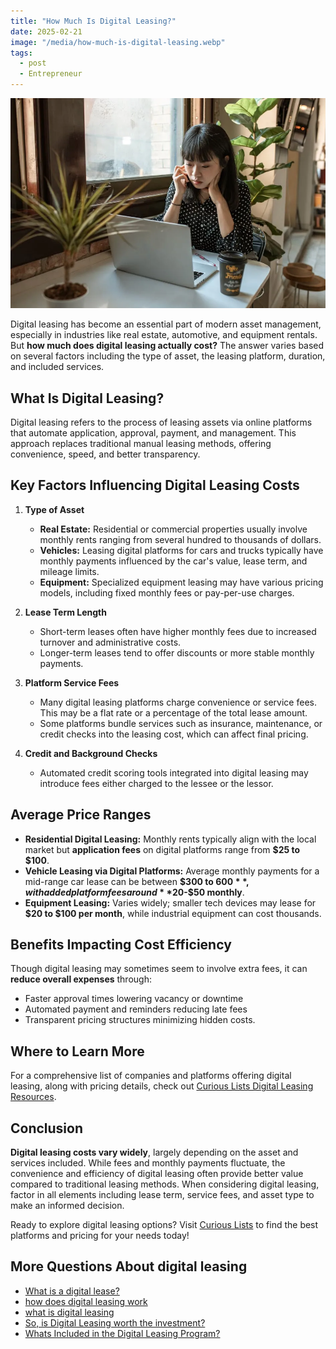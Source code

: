 ```yaml
---
title: "How Much Is Digital Leasing?"
date: 2025-02-21
image: "/media/how-much-is-digital-leasing.webp"
tags:
  - post
  - Entrepreneur
---
```


![How Much Is Digital Leasing?](/media/how-much-is-digital-leasing.webp)

Digital leasing has become an essential part of modern asset management, especially in industries like real estate, automotive, and equipment rentals. But **how much does digital leasing actually cost?** The answer varies based on several factors including the type of asset, the leasing platform, duration, and included services.

## What Is Digital Leasing?

Digital leasing refers to the process of leasing assets via online platforms that automate application, approval, payment, and management. This approach replaces traditional manual leasing methods, offering convenience, speed, and better transparency.

## Key Factors Influencing Digital Leasing Costs

1. **Type of Asset**  
   - **Real Estate:** Residential or commercial properties usually involve monthly rents ranging from several hundred to thousands of dollars.  
   - **Vehicles:** Leasing digital platforms for cars and trucks typically have monthly payments influenced by the car's value, lease term, and mileage limits.  
   - **Equipment:** Specialized equipment leasing may have various pricing models, including fixed monthly fees or pay-per-use charges.

2. **Lease Term Length**  
   - Short-term leases often have higher monthly fees due to increased turnover and administrative costs.  
   - Longer-term leases tend to offer discounts or more stable monthly payments.

3. **Platform Service Fees**  
   - Many digital leasing platforms charge convenience or service fees. This may be a flat rate or a percentage of the total lease amount.  
   - Some platforms bundle services such as insurance, maintenance, or credit checks into the leasing cost, which can affect final pricing.

4. **Credit and Background Checks**  
   - Automated credit scoring tools integrated into digital leasing may introduce fees either charged to the lessee or the lessor.

## Average Price Ranges

- **Residential Digital Leasing:** Monthly rents typically align with the local market but **application fees** on digital platforms range from **$25 to $100**.  
- **Vehicle Leasing via Digital Platforms:** Average monthly payments for a mid-range car lease can be between **$300 to $600**, with added platform fees around **$20-$50 monthly**.  
- **Equipment Leasing:** Varies widely; smaller tech devices may lease for **$20 to $100 per month**, while industrial equipment can cost thousands.

## Benefits Impacting Cost Efficiency

Though digital leasing may sometimes seem to involve extra fees, it can **reduce overall expenses** through:

- Faster approval times lowering vacancy or downtime  
- Automated payment and reminders reducing late fees  
- Transparent pricing structures minimizing hidden costs.

## Where to Learn More

For a comprehensive list of companies and platforms offering digital leasing, along with pricing details, check out [Curious Lists Digital Leasing Resources](https://curiouslists.com/posts/digital-leasing).

## Conclusion

**Digital leasing costs vary widely**, largely depending on the asset and services included. While fees and monthly payments fluctuate, the convenience and efficiency of digital leasing often provide better value compared to traditional leasing methods. When considering digital leasing, factor in all elements including lease term, service fees, and asset type to make an informed decision.

Ready to explore digital leasing options? Visit [Curious Lists](https://curiouslists.com/posts/digital-leasing) to find the best platforms and pricing for your needs today!

## More Questions About digital leasing

- [What is a digital lease?](/posts/what-is-a-digital-lease)
- [how does digital leasing work](/posts/how-does-digital-leasing-work)
- [what is digital leasing](/posts/what-is-digital-leasing)
- [So, is Digital Leasing worth the investment?](/posts/so-is-digital-leasing-worth-the-investment)
- [Whats Included in the Digital Leasing Program?](/posts/whats-included-in-the-digital-leasing-program)
